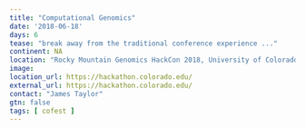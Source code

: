 ```yaml
---
title: "Computational Genomics"
date: '2018-06-18'
days: 6
tease: "break away from the traditional conference experience ..."
continent: NA
location: "Rocky Mountain Genomics HackCon 2018, University of Colorado, Boulder, Colorado, United States"
image: 
location_url: https://hackathon.colorado.edu/
external_url: https://hackathon.colorado.edu/
contact: "James Taylor"
gtn: false
tags: [ cofest ]
---
```

